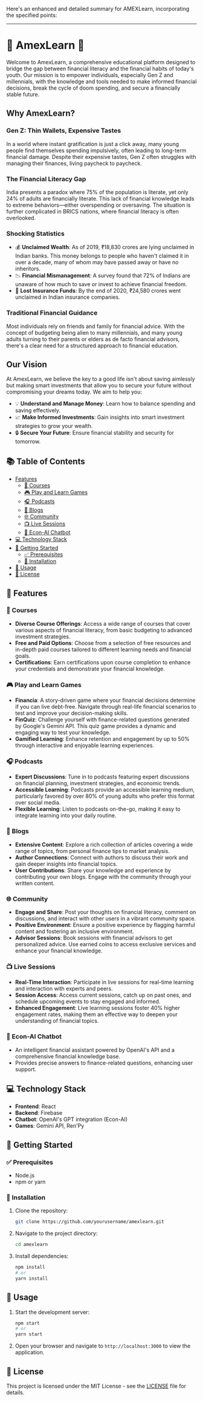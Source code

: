 Here's an enhanced and detailed summary for AMEXLearn, incorporating the specified points:

---

# 🌟 AmexLearn 🌟

Welcome to AmexLearn, a comprehensive educational platform designed to bridge the gap between financial literacy and the financial habits of today's youth. Our mission is to empower individuals, especially Gen Z and millennials, with the knowledge and tools needed to make informed financial decisions, break the cycle of doom spending, and secure a financially stable future.

## Why AmexLearn?

### Gen Z: Thin Wallets, Expensive Tastes
In a world where instant gratification is just a click away, many young people find themselves spending impulsively, often leading to long-term financial damage. Despite their expensive tastes, Gen Z often struggles with managing their finances, living paycheck to paycheck. 

### The Financial Literacy Gap
India presents a paradox where 75% of the population is literate, yet only 24% of adults are financially literate. This lack of financial knowledge leads to extreme behaviors—either overspending or oversaving. The situation is further complicated in BRICS nations, where financial literacy is often overlooked.

### Shocking Statistics
- 💰 **Unclaimed Wealth**: As of 2019, ₹18,830 crores are lying unclaimed in Indian banks. This money belongs to people who haven't claimed it in over a decade, many of whom may have passed away or have no inheritors.
- 📉 **Financial Mismanagement**: A survey found that 72% of Indians are unaware of how much to save or invest to achieve financial freedom.
- 🏦 **Lost Insurance Funds**: By the end of 2020, ₹24,580 crores went unclaimed in Indian insurance companies.

### Traditional Financial Guidance
Most individuals rely on friends and family for financial advice. With the concept of budgeting being alien to many millennials, and many young adults turning to their parents or elders as de facto financial advisors, there's a clear need for a structured approach to financial education.

## Our Vision
At AmexLearn, we believe the key to a good life isn't about saving aimlessly but making smart investments that allow you to secure your future without compromising your dreams today. We aim to help you:

- 💡 **Understand and Manage Money**: Learn how to balance spending and saving effectively.
- 📈 **Make Informed Investments**: Gain insights into smart investment strategies to grow your wealth.
- 🔒 **Secure Your Future**: Ensure financial stability and security for tomorrow.

## 📚 Table of Contents

- [Features](#features)
  - [📘 Courses](#courses)
  - [🎮 Play and Learn Games](#play-and-learn-games)
  - [🎧 Podcasts](#podcasts)
  - [📝 Blogs](#blogs)
  - [🌐 Community](#community)
  - [📺 Live Sessions](#live-sessions)
  - [🤖 Econ-AI Chatbot](#econ-ai-chatbot)
- [💻 Technology Stack](#technology-stack)
- [🚀 Getting Started](#getting-started)
  - [✅ Prerequisites](#prerequisites)
  - [🔧 Installation](#installation)
- [📖 Usage](#usage)
- [📜 License](#license)

## 🌟 Features

### 📘 Courses
- **Diverse Course Offerings**: Access a wide range of courses that cover various aspects of financial literacy, from basic budgeting to advanced investment strategies.
- **Free and Paid Options**: Choose from a selection of free resources and in-depth paid courses tailored to different learning needs and financial goals.
- **Certifications**: Earn certifications upon course completion to enhance your credentials and demonstrate your financial knowledge.

### 🎮 Play and Learn Games
- **Financia**: A story-driven game where your financial decisions determine if you can live debt-free. Navigate through real-life financial scenarios to test and improve your decision-making skills.
- **FinQuiz**: Challenge yourself with finance-related questions generated by Google's Gemini API. This quiz game provides a dynamic and engaging way to test your knowledge.
- **Gamified Learning**: Enhance retention and engagement by up to 50% through interactive and enjoyable learning experiences.

### 🎧 Podcasts
- **Expert Discussions**: Tune in to podcasts featuring expert discussions on financial planning, investment strategies, and economic trends.
- **Accessible Learning**: Podcasts provide an accessible learning medium, particularly favored by over 80% of young adults who prefer this format over social media.
- **Flexible Learning**: Listen to podcasts on-the-go, making it easy to integrate learning into your daily routine.

### 📝 Blogs
- **Extensive Content**: Explore a rich collection of articles covering a wide range of topics, from personal finance tips to market analysis.
- **Author Connections**: Connect with authors to discuss their work and gain deeper insights into financial topics.
- **User Contributions**: Share your knowledge and experience by contributing your own blogs. Engage with the community through your written content.

### 🌐 Community
- **Engage and Share**: Post your thoughts on financial literacy, comment on discussions, and interact with other users in a vibrant community space.
- **Positive Environment**: Ensure a positive experience by flagging harmful content and fostering an inclusive environment.
- **Advisor Sessions**: Book sessions with financial advisors to get personalized advice. Use earned coins to access exclusive services and enhance your financial knowledge.

### 📺 Live Sessions
- **Real-Time Interaction**: Participate in live sessions for real-time learning and interaction with experts and peers.
- **Session Access**: Access current sessions, catch up on past ones, and schedule upcoming events to stay engaged and informed.
- **Enhanced Engagement**: Live learning sessions foster 40% higher engagement rates, making them an effective way to deepen your understanding of financial topics.

### 🤖 Econ-AI Chatbot
- An intelligent financial assistant powered by OpenAI's API and a comprehensive financial knowledge base.
- Provides precise answers to finance-related questions, enhancing user support.

## 💻 Technology Stack
- **Frontend**: React
- **Backend**: Firebase
- **Chatbot**: OpenAI's GPT integration (Econ-AI)
- **Games**: Gemini API, Ren'Py

## 🚀 Getting Started

### ✅ Prerequisites
- Node.js
- npm or yarn

### 🔧 Installation
1. Clone the repository:
    ```bash
    git clone https://github.com/yourusername/amexlearn.git
    ```
2. Navigate to the project directory:
    ```bash
    cd amexlearn
    ```
3. Install dependencies:
    ```bash
    npm install
    # or
    yarn install
    ```

## 📖 Usage
1. Start the development server:
    ```bash
    npm start
    # or
    yarn start
    ```
2. Open your browser and navigate to `http://localhost:3000` to view the application.


## 📜 License
This project is licensed under the MIT License - see the [LICENSE](LICENSE) file for details.
